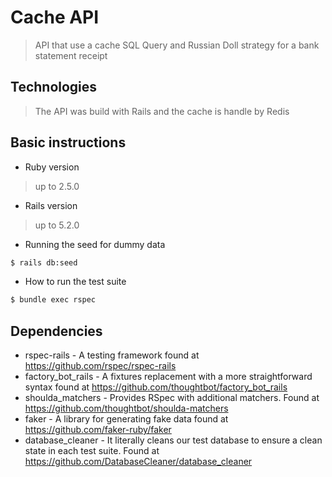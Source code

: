 # Cache API

> API that use a cache SQL Query and Russian Doll strategy for a bank statement receipt

## Technologies
> The API was build with Rails and the cache is handle by Redis

## Basic instructions

* Ruby version
> up to 2.5.0

* Rails version
> up to 5.2.0

* Running the seed for dummy data
```bash
$ rails db:seed
```

* How to run the test suite
```bash
$ bundle exec rspec
```

## Dependencies

* rspec-rails - A testing framework found at https://github.com/rspec/rspec-rails
* factory_bot_rails - A fixtures replacement with a more straightforward syntax found at https://github.com/thoughtbot/factory_bot_rails
* shoulda_matchers - Provides RSpec with additional matchers. Found at https://github.com/thoughtbot/shoulda-matchers
* faker - A library for generating fake data found at https://github.com/faker-ruby/faker
* database_cleaner - It literally cleans our test database to ensure a clean state in each test suite. Found at https://github.com/DatabaseCleaner/database_cleaner
